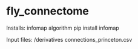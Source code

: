 # fly_connectome


Installs:
infomap algorithm 
pip install infomap

Input files: /derivatives
connections_princeton.csv
